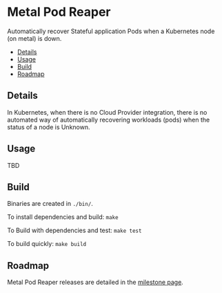 # Metal Pod Reaper

Automatically recover Stateful application Pods when a Kubernetes node (on metal) is down.

- [Details](#details)
- [Usage](#usage)
- [Build](#build)
- [Roadmap](#roadmap)

## Details

In Kubernetes, when there is no Cloud Provider integration, there is no automated way of automatically recovering workloads (pods) when the status of a node is Unknown.

## Usage

TBD

## Build

Binaries are created in `./bin/`.

To install dependencies and build:
`make`

To Build with dependencies and test:
`make test`

To build quickly:
`make build`

## Roadmap

Metal Pod Reaper releases are detailed in the
 [milestone page](https://github.com/appvia/metal-pod-reaper/milestones).
